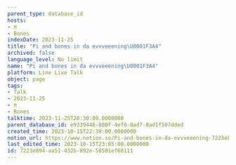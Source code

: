 ```yaml
---
parent_type: database_id
hosts:
- π
- Bones
indexDate: 2023-11-25
title: "Pi and bones in da evvveeening\U0001F3A4"
archived: false
language_level: No limit
name: "Pi and bones in da evvveeening\U0001F3A4"
platform: Line Live Talk
object: page
tags:
- Talk
- 2023-11-25
- π
- Bones
talktime: 2023-11-25T20:30:00.0000000
parent_database_id: e9339446-880f-4ef0-8ad7-8ad1f507dded
created_time: 2023-10-15T22:39:00.0000000
notion_url: https://www.notion.so/Pi-and-bones-in-da-evvveeening-7223e894aa51432b892e58501ef68111
last_edited_time: 2023-10-15T23:05:00.0000000
id: 7223e894-aa51-432b-892e-58501ef68111
---
```



   
   
   
   

   
























